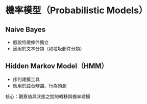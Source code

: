 # 機率模型（Probabilistic Models）

## Naive Bayes

- 假設特徵條件獨立
- 適用於文本分類（如垃圾郵件分類）

## Hidden Markov Model（HMM）

- 序列建模工具
- 應用於語音辨識、行為預測

核心：觀察值與狀態之間的轉移與機率建模
